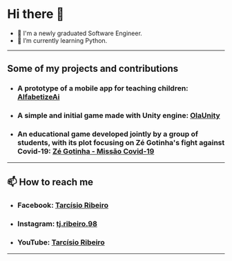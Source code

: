 # Hi there 👋

- 🔭 I'm a newly graduated Software Engineer.
- 🌱 I’m currently learning Python.

---

## Some of my projects and contributions

- ### **A prototype of a mobile app for teaching children:** [AlfabetizeAi](https://github.com/tarcisioribeiro/APEDC)

- ### **A simple and initial game made with Unity engine**: [OlaUnity](https://github.com/tarcisioribeiro/OlaUnity)

- ### **An educational game developed jointly by a group of students, with its plot focusing on Zé Gotinha's fight against Covid-19:** [Zé Gotinha - Missão Covid-19](https://github.com/elyprado/JogoZeGotinhaUniFACEF)

---

## 📫 How to reach me

- ### **Facebook**: [Tarcísio Ribeiro](https://www.facebook.com/tarcisio.ribeiro.1840)

- ### **Instagram**: [tj.ribeiro.98](https://www.instagram.com/tj.ribeiro.98/)

- ### **YouTube**: [Tarcísio Ribeiro](https://www.youtube.com/channel/UCcgti2Nb-xCb6ZAwziXt_4g)

---
